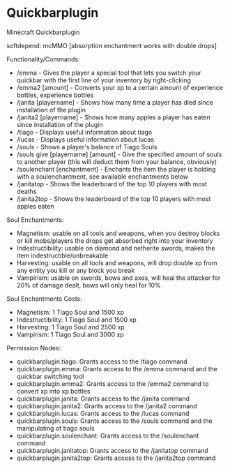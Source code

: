# Quickbarplugin
Minecraft Quickbarplugin

softdepend: mcMMO [absorption enchantment works with double drops]

Functionality/Commands:
- /emma - Gives the player a special tool that lets you switch your quickbar with the first line of your inventory by right-clicking
- /emma2 [amount] - Converts your xp to a certain amount of experience bottles, experience bottles
- /janita [playername] - Shows how many time a player has died since installation of the plugin
- /janita2 [playername] - Shows how many apples a player has eaten since installation of the plugin
- /tiago - Displays useful information about tiago
- /lucas - Displays useful information about lucas
- /souls - Shows a player's balance of Tiago Souls
- /souls give [playername] [amount] - Give the specified amount of souls to another player (this will deduct them from your balance, obviously)
- /soulenchant [enchantment] - Enchants the item the player is holding with a soulenchantment, see available enchantments below
- /janitatop - Shows the leaderboard of the top 10 players with most deaths
- /janita2top - Shows the leaderboard of the top 10 players with most apples eaten

Soul Enchantments:
- Magnetism: usable on all tools and weapons, when you destroy blocks or kill mobs/players the drops get absorbed right into your inventory
- Indestructibility: usable on diamond and netherite swords, makes the item indestructible/unbreakable
- Harvesting: usable on all tools and weapons, will drop double xp from any entity you kill or any block you break
- Vampirism: usable on swords, bows and axes, will heal the attacker for 20% of damage dealt, bows will only heal for 10%

Soul Enchantments Costs:
- Magnetism: 1 Tiago Soul and 1500 xp
- Indestructibility: 1 Tiago Soul and 1500 xp
- Harvesting: 1 Tiago Soul and 2500 xp
- Vampirism: 1 Tiago Soul and 3000 xp

Permission Nodes:
- quickbarplugin.tiago: Grants access to the /tiago command
- quickbarplugin.emma: Grants access to the /emma command and the quickbar switching tool
- quickbarplugin.emma2: Grants access to the /emma2 command to convert xp into xp bottles
- quickbarplugin.janita: Grants access to the /janita command
- quickbarplugin.janita2: Grants access to the /janita2 command
- quickbarplugin.lucas: Grants access to the /lucas command
- quickbarplugin.souls: Grants access to the /souls command and the manipulating of tiago souls
- quickbarplugin.soulenchant: Grants access to the /soulenchant command
- quickbarplugin.janitatop: Grants access to the /janitatop command
- quickbarplugin.janita2top: Grants access to the /janita2top command
